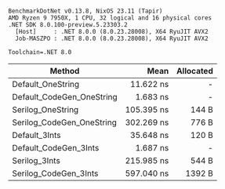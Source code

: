 ```

BenchmarkDotNet v0.13.8, NixOS 23.11 (Tapir)
AMD Ryzen 9 7950X, 1 CPU, 32 logical and 16 physical cores
.NET SDK 8.0.100-preview.5.23303.2
  [Host]     : .NET 8.0.0 (8.0.23.28008), X64 RyuJIT AVX2
  Job-MASZPO : .NET 8.0.0 (8.0.23.28008), X64 RyuJIT AVX2

Toolchain=.NET 8.0  

```
| Method                    | Mean       | Allocated |
|-------------------------- |-----------:|----------:|
| Default_OneString         |  11.622 ns |         - |
| Default_CodeGen_OneString |   1.683 ns |         - |
| Serilog_OneString         | 105.395 ns |     144 B |
| Serilog_CodeGen_OneString | 302.269 ns |     776 B |
| Default_3Ints             |  35.648 ns |     120 B |
| Default_CodeGen_3Ints     |   1.687 ns |         - |
| Serilog_3Ints             | 215.985 ns |     544 B |
| Serilog_CodeGen_3Ints     | 597.040 ns |    1392 B |
